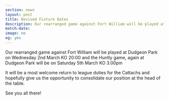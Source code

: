 ```yaml
---
section: news
layout: post
title: Revised Fixture Dates
description: Our rearranged game against Fort William will be played at Dudgeon Park on Wednesday 2nd March KO 7.30 and the Huntly game, again at Dudgeon Park will be on Saturday 5th March KO 3.00pm.
match-date:
image: no
og: yes
---
```

Our rearranged game against Fort William will be played at Dudgeon Park on Wednesday 2nd March KO 20:00 and the Huntly game, again at Dudgeon Park will be on Saturday 5th March KO 3.00pm 

It will be a most welcome return to league duties for the Cattachs and hopefully give us the opportunity to consolidate our position at the head of the table. 

See you all there! 